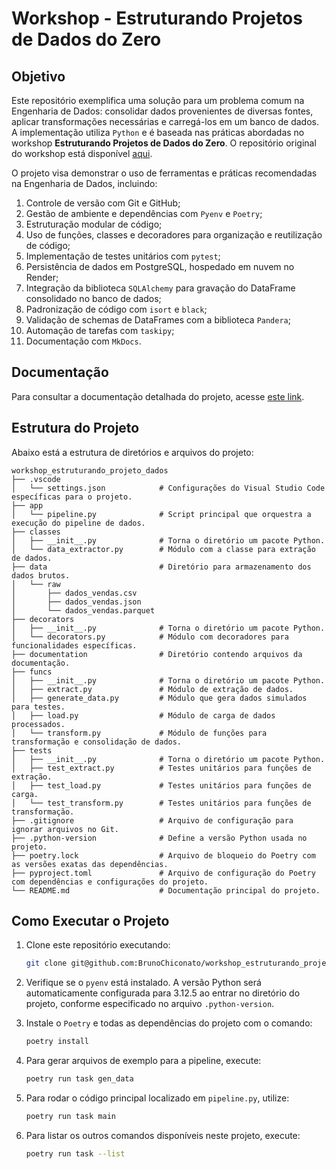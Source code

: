 # Workshop - Estruturando Projetos de Dados do Zero

## Objetivo

Este repositório exemplifica uma solução para um problema comum na Engenharia de Dados: consolidar dados provenientes de diversas fontes, aplicar transformações necessárias e carregá-los em um banco de dados. A implementação utiliza `Python` e é baseada nas práticas abordadas no workshop **Estruturando Projetos de Dados do Zero**. O repositório original do workshop está disponível [aqui](https://github.com/lvgalvao/data-engineering-roadmap/tree/main/01-como-estruturar-projetos-e-processos-de-dados-do-zero).

O projeto visa demonstrar o uso de ferramentas e práticas recomendadas na Engenharia de Dados, incluindo:

1. Controle de versão com Git e GitHub;
2. Gestão de ambiente e dependências com `Pyenv` e `Poetry`;
3. Estruturação modular de código;
4. Uso de funções, classes e decoradores para organização e reutilização de código;
5. Implementação de testes unitários com `pytest`;
6. Persistência de dados em PostgreSQL, hospedado em nuvem no Render;
7. Integração da biblioteca `SQLAlchemy` para gravação do DataFrame consolidado no banco de dados;
8. Padronização de código com `isort` e `black`;
9. Validação de schemas de DataFrames com a biblioteca `Pandera`;
10. Automação de tarefas com `taskipy`;
11. Documentação com `MkDocs`.

## Documentação

Para consultar a documentação detalhada do projeto, acesse [este link](https://brunochiconato.github.io/workshop_estruturando_projeto_dados/).

## Estrutura do Projeto

Abaixo está a estrutura de diretórios e arquivos do projeto:

```plaintext
workshop_estruturando_projeto_dados
├── .vscode
│   └── settings.json            # Configurações do Visual Studio Code específicas para o projeto.
├── app
│   └── pipeline.py              # Script principal que orquestra a execução do pipeline de dados.
├── classes
│   ├── __init__.py              # Torna o diretório um pacote Python.
│   └── data_extractor.py        # Módulo com a classe para extração de dados.
├── data                         # Diretório para armazenamento dos dados brutos.
│   └── raw
│       ├── dados_vendas.csv
│       ├── dados_vendas.json
│       └── dados_vendas.parquet
├── decorators
│   ├── __init__.py              # Torna o diretório um pacote Python.
│   └── decorators.py            # Módulo com decoradores para funcionalidades específicas.
├── documentation                # Diretório contendo arquivos da documentação.
├── funcs
│   ├── __init__.py              # Torna o diretório um pacote Python.
│   ├── extract.py               # Módulo de extração de dados.
│   ├── generate_data.py         # Módulo que gera dados simulados para testes.
│   ├── load.py                  # Módulo de carga de dados processados.
│   └── transform.py             # Módulo de funções para transformação e consolidação de dados.
├── tests
│   ├── __init__.py              # Torna o diretório um pacote Python.
│   ├── test_extract.py          # Testes unitários para funções de extração.
│   ├── test_load.py             # Testes unitários para funções de carga.
│   └── test_transform.py        # Testes unitários para funções de transformação.
├── .gitignore                   # Arquivo de configuração para ignorar arquivos no Git.
├── .python-version              # Define a versão Python usada no projeto.
├── poetry.lock                  # Arquivo de bloqueio do Poetry com as versões exatas das dependências.
├── pyproject.toml               # Arquivo de configuração do Poetry com dependências e configurações do projeto.
└── README.md                    # Documentação principal do projeto.
```

## Como Executar o Projeto

1. Clone este repositório executando:

    ```bash
    git clone git@github.com:BrunoChiconato/workshop_estruturando_projeto_dados.git
    ```

2. Verifique se o `pyenv` está instalado. A versão Python será automaticamente configurada para 3.12.5 ao entrar no diretório do projeto, conforme especificado no arquivo `.python-version`.

3. Instale o `Poetry` e todas as dependências do projeto com o comando:

    ```bash
    poetry install
    ```

4. Para gerar arquivos de exemplo para a pipeline, execute:

    ```bash
    poetry run task gen_data
    ```

5. Para rodar o código principal localizado em `pipeline.py`, utilize:

    ```bash
    poetry run task main
    ```

6. Para listar os outros comandos disponíveis neste projeto, execute:

    ```bash
    poetry run task --list
    ```
